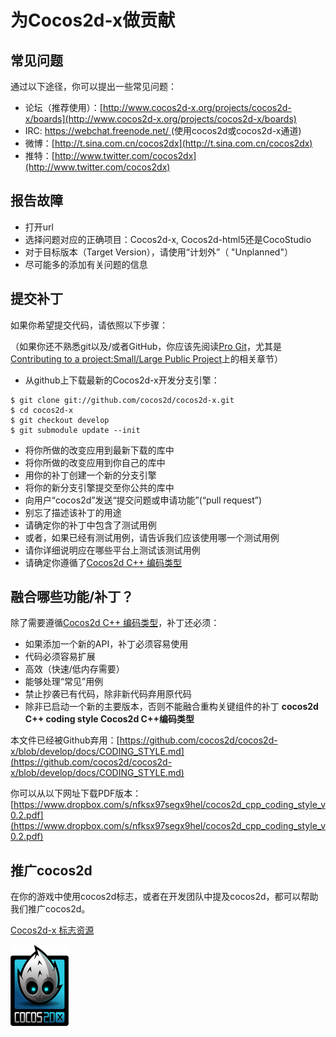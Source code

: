 # 为Cocos2d-x做贡献

## 常见问题

通过以下途径，你可以提出一些常见问题：
- 论坛（推荐使用）：[http://www.cocos2d-x.org/projects/cocos2d-x/boards](http://www.cocos2d-x.org/projects/cocos2d-x/boards)
- IRC: [https://webchat.freenode.net/ ](https://webchat.freenode.net/ )(使用cocos2d或cocos2d-x通道)
- 微博：[http://t.sina.com.cn/cocos2dx](http://t.sina.com.cn/cocos2dx)
- 推特：[http://www.twitter.com/cocos2dx](http://www.twitter.com/cocos2dx)

## 报告故障

- 打开url
- 选择问题对应的正确项目：Cocos2d-x, Cocos2d-html5还是CocoStudio
- 对于目标版本（Target Version），请使用“计划外”（ "Unplanned"）
- 尽可能多的添加有关问题的信息

## 提交补丁

如果你希望提交代码，请依照以下步骤：

（如果你还不熟悉git以及/或者GitHub，你应该先阅读[Pro Git](http://progit.org/book/)，尤其是[Contributing to a project:Small/Large Public Project](http://progit.org/book/ch5-2.html#public_small_project)上的相关章节）
- 从github上下载最新的Cocos2d-x开发分支引擎：
```
$ git clone git://github.com/cocos2d/cocos2d-x.git
$ cd cocos2d-x
$ git checkout develop
$ git submodule update --init
```

- 将你所做的改变应用到最新下载的库中
- 将你所做的改变应用到你自己的库中
- 用你的补丁创建一个新的分支引擎
- 将你的新分支引擎提交至你公共的库中
- 向用户“cocos2d”发送“提交问题或申请功能”(“pull request”)
- 别忘了描述该补丁的用途
- 请确定你的补丁中包含了测试用例
- 或者，如果已经有测试用例，请告诉我们应该使用哪一个测试用例
- 请你详细说明应在哪些平台上测试该测试用例
- 请确定你遵循了[Cocos2d C++ 编码类型](http://www.cocos2d-x.org/wiki/Cocos2d_C++_Coding_Style)

## 融合哪些功能/补丁？

除了需要遵循[Cocos2d C++ 编码类型](http://www.cocos2d-x.org/wiki/Cocos2d_C++_Coding_Style)，补丁还必须：
- 如果添加一个新的API，补丁必须容易使用
- 代码必须容易扩展
- 高效（快速/低内存需要）
- 能够处理“常见”用例
- 禁止抄袭已有代码，除非新代码弃用原代码
- 除非已启动一个新的主要版本，否则不能融合重构关键组件的补丁
**cocos2d C++ coding style Cocos2d C++编码类型**

本文件已经被Github弃用：[https://github.com/cocos2d/cocos2d-x/blob/develop/docs/CODING_STYLE.md](https://github.com/cocos2d/cocos2d-x/blob/develop/docs/CODING_STYLE.md)

你可以从以下网址下载PDF版本：[https://www.dropbox.com/s/nfksx97segx9hel/cocos2d_cpp_coding_style_v0.2.pdf](https://www.dropbox.com/s/nfksx97segx9hel/cocos2d_cpp_coding_style_v0.2.pdf)


## 推广cocos2d

在你的游戏中使用cocos2d标志，或者在开发团队中提及cocos2d，都可以帮助我们推广cocos2d。

[Cocos2d-x 标志资源](http://www.cocos2d-x.org/wiki/Logo_Resources_of_Cocos2d-x)

![](./res/logo.png)

